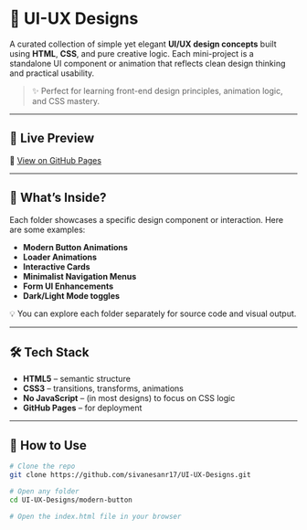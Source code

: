 # 🎨 UI-UX Designs

A curated collection of simple yet elegant **UI/UX design concepts** built using **HTML**, **CSS**, and pure creative logic. Each mini-project is a standalone UI component or animation that reflects clean design thinking and practical usability.

> ✨ Perfect for learning front-end design principles, animation logic, and CSS mastery.

---

## 🚀 Live Preview

🔗 [View on GitHub Pages](https://sivanesanr17.github.io/UI-UX-Designs/)

---

## 🧩 What’s Inside?

Each folder showcases a specific design component or interaction. Here are some examples:

- **Modern Button Animations**
- **Loader Animations**
- **Interactive Cards**
- **Minimalist Navigation Menus**
- **Form UI Enhancements**
- **Dark/Light Mode toggles**

💡 You can explore each folder separately for source code and visual output.

---

## 🛠 Tech Stack

- **HTML5** – semantic structure
- **CSS3** – transitions, transforms, animations
- **No JavaScript** – (in most designs) to focus on CSS logic
- **GitHub Pages** – for deployment

---

## 📂 How to Use

```bash
# Clone the repo
git clone https://github.com/sivanesanr17/UI-UX-Designs.git

# Open any folder
cd UI-UX-Designs/modern-button

# Open the index.html file in your browser
